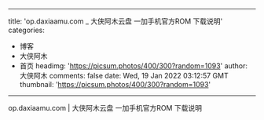 
---
title: 'op.daxiaamu.com _ 大侠阿木云盘 一加手机官方ROM 下载说明'
categories: 
 - 博客
 - 大侠阿木
 - 首页
headimg: 'https://picsum.photos/400/300?random=1093'
author: 大侠阿木
comments: false
date: Wed, 19 Jan 2022 03:12:57 GMT
thumbnail: 'https://picsum.photos/400/300?random=1093'
---

<div>   
op.daxiaamu.com | 大侠阿木云盘 一加手机官方ROM 下载说明  
</div>
            